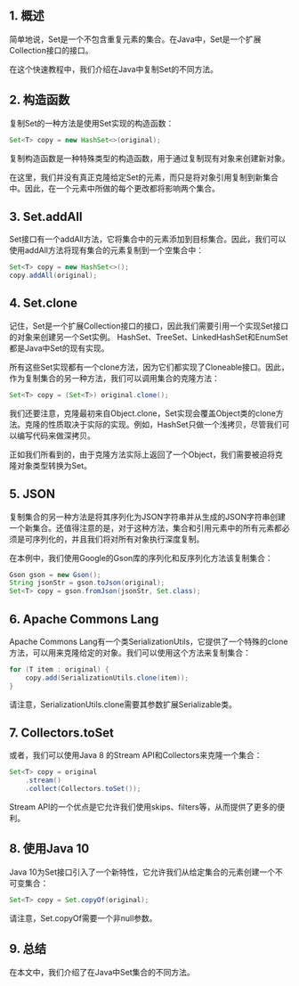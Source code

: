 ## 1. 概述

简单地说，Set是一个不包含重复元素的集合。在Java中，Set是一个扩展Collection接口的接口。

在这个快速教程中，我们介绍在Java中复制Set的不同方法。

## 2. 构造函数

复制Set的一种方法是使用Set实现的构造函数：

```java
Set<T> copy = new HashSet<>(original);
```

复制构造函数是一种特殊类型的构造函数，用于通过复制现有对象来创建新对象。

在这里，我们并没有真正克隆给定Set的元素，而只是将对象引用复制到新集合中。因此，在一个元素中所做的每个更改都将影响两个集合。

## 3. Set.addAll

Set接口有一个addAll方法，它将集合中的元素添加到目标集合。因此，我们可以使用addAll方法将现有集合的元素复制到一个空集合中：

```java
Set<T> copy = new HashSet<>();
copy.addAll(original);
```

## 4. Set.clone

记住，Set是一个扩展Collection接口的接口，因此我们需要引用一个实现Set接口的对象来创建另一个Set实例。 HashSet、TreeSet、LinkedHashSet和EnumSet都是Java中Set的现有实现。

所有这些Set实现都有一个clone方法，因为它们都实现了Cloneable接口。因此，作为复制集合的另一种方法，我们可以调用集合的克隆方法：

```java
Set<T> copy = (Set<T>) original.clone();
```

我们还要注意，克隆最初来自Object.clone，Set实现会覆盖Object类的clone方法。克隆的性质取决于实际的实现。例如，HashSet只做一个浅拷贝，尽管我们可以编写代码来做深拷贝。

正如我们所看到的，由于克隆方法实际上返回了一个Object，我们需要被迫将克隆对象类型转换为Set<T>。

## 5. JSON

复制集合的另一种方法是将其序列化为JSON字符串并从生成的JSON字符串创建一个新集合。还值得注意的是，对于这种方法，集合和引用元素中的所有元素都必须是可序列化的，并且我们将对所有对象执行深度复制。

在本例中，我们使用Google的Gson库的序列化和反序列化方法该复制集合：

```java
Gson gson = new Gson();
String jsonStr = gson.toJson(original);
Set<T> copy = gson.fromJson(jsonStr, Set.class);
```

## 6. Apache Commons Lang

Apache Commons Lang有一个类SerializationUtils，它提供了一个特殊的clone方法，可以用来克隆给定的对象。我们可以使用这个方法来复制集合：

```java
for (T item : original) {
    copy.add(SerializationUtils.clone(item));
}
```

请注意，SerializationUtils.clone需要其参数扩展Serializable类。

## 7. Collectors.toSet

或者，我们可以使用Java 8 的Stream API和Collectors来克隆一个集合：

```java
Set<T> copy = original
    .stream()
    .collect(Collectors.toSet());
```

Stream API的一个优点是它允许我们使用skips、filters等，从而提供了更多的便利。

## 8. 使用Java 10

Java 10为Set接口引入了一个新特性，它允许我们从给定集合的元素创建一个不可变集合：

```java
Set<T> copy = Set.copyOf(original);
```

请注意，Set.copyOf需要一个非null参数。

## 9. 总结

在本文中，我们介绍了在Java中Set集合的不同方法。
